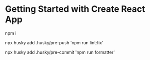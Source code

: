 # Getting Started with Create React App

npm i

npx husky add .husky/pre-push 'npm run lint:fix'

npx husky add .husky/pre-commit 'npm run formatter'
